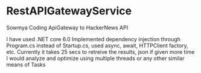 # RestAPIGatewayService
Sowmya Coding ApiGateway to HackerNews API

I have used .NET core 6.0
Implemented dependency injection through Program.cs instead of Startup.cs, used async, await, HTTPClient factory, etc. Currently it takes 25 secs to retreive the results, json if given more time I would analyze and optimize using multiple threads or any other similar means of Tasks
